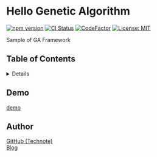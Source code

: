 # Hello Genetic Algorithm

[![npm version](https://badge.fury.io/js/%40technote-space%2Fhello-genetic-algorithm.svg)](https://badge.fury.io/js/%40technote-space%2Fhello-genetic-algorithm)
[![CI Status](https://github.com/technote-space/hello-genetic-algorithm/workflows/CI/badge.svg)](https://github.com/technote-space/hello-genetic-algorithm/actions)
[![CodeFactor](https://www.codefactor.io/repository/github/technote-space/hello-genetic-algorithm/badge)](https://www.codefactor.io/repository/github/technote-space/hello-genetic-algorithm)
[![License: MIT](https://img.shields.io/badge/License-MIT-blue.svg)](https://github.com/technote-space/hello-genetic-algorithm/blob/master/LICENSE)

Sample of GA Framework

## Table of Contents

<!-- START doctoc generated TOC please keep comment here to allow auto update -->
<!-- DON'T EDIT THIS SECTION, INSTEAD RE-RUN doctoc TO UPDATE -->
<details>
<summary>Details</summary>

- [Demo](#demo)
- [Author](#author)

</details>
<!-- END doctoc generated TOC please keep comment here to allow auto update -->

## Demo
[demo](https://technote-space.github.io/ga-framework/samples/hello-genetic-algorithm)

## Author
[GitHub (Technote)](https://github.com/technote-space)  
[Blog](https://technote.space)
